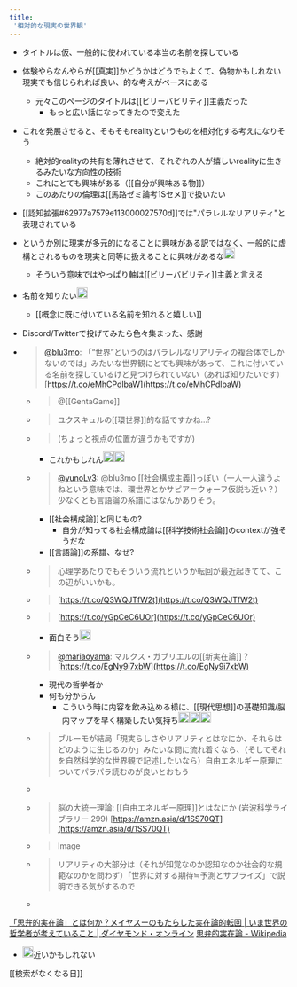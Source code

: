 ```yaml
---
title:
 '相対的な現実の世界観'
---
```


- タイトルは仮、一般的に使われている本当の名前を探している

- 体験やらなんやらが[[真実]]かどうかはどうでもよくて、偽物かもしれない現実でも信じられれば良い、的な考えがベースにある
    - 元々このページのタイトルは[[ビリーバビリティ]]主義だった
        - もっと広い話になってきたので変えた
- これを発展させると、そもそもrealityというものを相対化する考えになりそう
    - 絶対的realityの共有を薄れさせて、それぞれの人が嬉しいrealityに生きるみたいな方向性の技術
    - これにとても興味がある（[[自分が興味ある物]]）
    - このあたりの倫理は[[馬路ゼミ論考1Sセメ]]で扱いたい
- [[認知拡張#62977a7579e113000027570d]]では"パラレルなリアリティ"と表現されている
- というか別に現実が多元的になることに興味がある訳ではなく、一般的に虚構とされるものを現実と同等に扱えることに興味があるな<img src='https://scrapbox.io/api/pages/blu3mo-public/blu3mo/icon' alt='blu3mo.icon' height="19.5"/>
    - そういう意味ではやっぱり軸は[[ビリーバビリティ]]主義と言える


- 名前を知りたい<img src='https://scrapbox.io/api/pages/blu3mo-public/blu3mo/icon' alt='blu3mo.icon' height="19.5"/>
    - [[概念に既に付いている名前を知れると嬉しい]]
- Discord/Twitterで投げてみたら色々集まった、感謝

- > [@blu3mo](https://twitter.com/blu3mo/status/1532012381055750144): 「“世界”というのはパラレルなリアリティの複合体でしかないのでは」みたいな世界観にとても興味があって、これに付いている名前を探しているけど見つけられていない（あれば知りたいです） [https://t.co/eMhCPdlbaW](https://t.co/eMhCPdlbaW)

    - >  @[[GentaGame]]
    - > ユクスキュルの[[環世界]]的な話ですかね...?
    - >  (ちょっと視点の位置が違うかもですが)
        - これかもしれん<img src='https://scrapbox.io/api/pages/blu3mo-public/blu3mo/icon' alt='blu3mo.icon' height="19.5"/><img src='https://scrapbox.io/api/pages/blu3mo-public/blu3mo/icon' alt='blu3mo.icon' height="19.5"/>

    - > [@yunoLv3](https://twitter.com/yunoLv3/status/1532016959424184320): @blu3mo [[社会構成主義]]っぽい（一人一人違うよねという意味では、環世界とかサピア＝ウォーフ仮説も近い？）少なくとも言語論の系譜にはなんかありそう。
        - [[社会構成論]]と同じもの?
            - 自分が知ってる社会構成論は[[科学技術社会論]]のcontextが強そうだな
        - [[言語論]]の系譜、なぜ?
    - > 心理学あたりでもそういう流れというか転回が最近起きてて、この辺がいいかも。
    - > [https://t.co/Q3WQJTfW2t](https://t.co/Q3WQJTfW2t)
    - > [https://t.co/yGpCeC6UOr](https://t.co/yGpCeC6UOr)
        - 面白そう<img src='https://scrapbox.io/api/pages/blu3mo-public/blu3mo/icon' alt='blu3mo.icon' height="19.5"/>

    - > [@mariaoyama](https://twitter.com/mariaoyama/status/1532018245062262789): マルクス・ガブリエルの[[新実在論]]？ [https://t.co/EgNy9i7xbW](https://t.co/EgNy9i7xbW)
        - 現代の哲学者か
        - 何も分からん
            - こういう時に内容を飲み込める様に、[[現代思想]]の基礎知識/脳内マップを早く構築したい気持ち<img src='https://scrapbox.io/api/pages/blu3mo-public/blu3mo/icon' alt='blu3mo.icon' height="19.5"/><img src='https://scrapbox.io/api/pages/blu3mo-public/blu3mo/icon' alt='blu3mo.icon' height="19.5"/><img src='https://scrapbox.io/api/pages/blu3mo-public/blu3mo/icon' alt='blu3mo.icon' height="19.5"/>

    - > ブルーモが結局「現実らしさやリアリティとはなにか、それらはどのように生じるのか」みたいな問に流れ着くなら、（そしてそれを自然科学的な世界観で記述したいなら）自由エネルギー原理についてパラパラ読むのが良いとおもう
    - >
    - >  脳の大統一理論: [[自由エネルギー原理]]とはなにか (岩波科学ライブラリー 299) [https://amzn.asia/d/1SS70QT](https://amzn.asia/d/1SS70QT)
    - >  Image
    - >  リアリティの大部分は（それが知覚なのか認知なのか社会的な規範なのかを問わず）「世界に対する期待≒予測とサプライズ」で説明できる気がするので
    - >

[「思弁的実在論」とは何か？メイヤスーのもたらした実在論的転回 | いま世界の哲学者が考えていること | ダイヤモンド・オンライン](https://diamond.jp/articles/-/101731)
[思弁的実在論 - Wikipedia](https://ja.wikipedia.org/wiki/思弁的実在論#オブジェクト指向哲学)

- <img src='https://scrapbox.io/api/pages/blu3mo-public/rickshinmi/icon' alt='rickshinmi.icon' height="19.5"/>近いかもしれない

[[検索がなくなる日]]